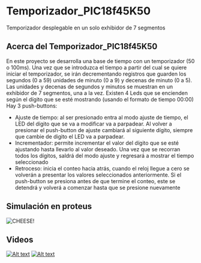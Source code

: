 # Temporizador_PIC18f45K50
Temporizador desplegable en un solo exhibidor de 7 segmentos

## Acerca del Temporizador_PIC18f45K50
En este proyecto se desarrolla una base de tiempo con un temporizador (50 o 100ms). Una vez que se introduzca el tiempo a partir del cual se quiere iniciar el temporizador, se irán decrementando registros que guarden los segundos (0 a 59) unidades de minuto (0 a 9) y decenas de minuto (0 a 5). Las unidades y decenas de segundos y minutos se muestran en un exhibidor de 7 segmentos, una a la vez.
Existen 4 Leds que se encienden según el dígito que se esté mostrando (usando el formato de tiempo 00:00)
Hay 3 push-buttons:
* Ajuste de tiempo:  al ser presionado entra al modo ajuste de tiempo, el LED del dígito que se va a modificar va a parpadear. Al volver a presionar el push-button de ajuste cambiará al siguiente dígito, siempre que cambie de digito el LED va a parpadear.
* Incrementador: permite incrementar el valor del dígito que se esté ajustando hasta llevarlo al valor deseado. Una vez que se recorran todos los dígitos, saldrá del modo ajuste y regresará a mostrar el tiempo seleccionado
* Retroceso: inicia el conteo hacia atrás, cuando el reloj llegue a cero se volverán a presentar los valores seleccionados anteriormente. Si el push-button se presiona antes de que termine el conteo, este se detendrá y volverá a comenzar hasta que se presione nuevamente 

## Simulación en proteus
![CHEESE!](https://user-images.githubusercontent.com/87031668/151654972-5e9cfd4b-2a63-4d52-9b82-48a6f5cfbe45.png)

## Videos
[![Alt text](https://img.youtube.com/vi/-KFFsFr5zDQ/0.jpg)](https://www.youtube.com/watch?v=-KFFsFr5zDQ)
[![Alt text](https://img.youtube.com/vi/Q-HqPuEgXxY/0.jpg)](https://www.youtube.com/watch?v=Q-HqPuEgXxY)



